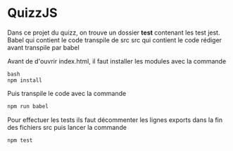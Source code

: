 # QuizzJS

Dans ce projet du quizz, on trouve un dossier __test__ contenant les test jest.
Babel qui contient le code transpile de src 
src qui contient le code rédiger avant transpile par babel

Avant de d'ouvrir index.html, il faut installer les modules avec la commande

```
bash
npm install
```

Puis transpile le code avec la commande

```bash
npm run babel
```

Pour effectuer les tests ils faut décommenter les lignes exports dans la fin des fichiers src puis lancer la commande

```bash
npm test
```
